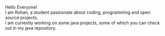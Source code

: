 Hello Everyone!
<br> 
I am Rohan, a student passionate about coding, programming and open source projects.
<br> 
I am currently working on some java projects, some of which you can check out in my java repository.

<!--
**Rohan-16dev/Rohan-16dev** is a ✨ _special_ ✨ repository because its `README.md` (this file) appears on your GitHub profile.

Here are some ideas to get you started:

- 🔭 I’m currently working on ...
- 🌱 I’m currently learning ...
- 👯 I’m looking to collaborate on ...
- 🤔 I’m looking for help with ...
- 💬 Ask me about ...
- 📫 How to reach me: ...
- 😄 Pronouns: ...
- ⚡ Fun fact: ...
-->
